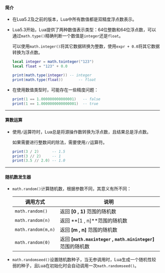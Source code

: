 #### 简介

* 在Lua5.2及之前的版本，Lua中所有数值都是双精度浮点数表示。

* Lua5.3开始，Lua提供了两种数值表示类型：64位整数和64位浮点数，可以通过`math.type()`精确判断一个数值是`integer`还是`float`。

  可以使用`math.integer()`将其它数据转换为整数，使用`expr + 0.0`将其它数据转换为浮点数。

  ```lua
  local integer = math.tointeger("123")
  local float = "123" + 0.0
  
  print(math.type(integer))	-- integer
  print(math.type(float))		-- float
  ```
  
* 在使用数值类型时，可能存在一些精度问题：

  ```lua
  print(1 == 1.000000000000001)   -- false
  print(1 == 1.0000000000000001)  -- true
  ```

---

#### 算数运算

* 使用`/`运算符时，Lua总是将源操作数转换为浮点数，且结果总是浮点数。

  如果需要进行整数间的除法，需要使用`//`运算符。

  ```lua
  print(3 / 2)		-- 1.5
  print(3 // 2)		-- 1
  print(3.5 // 2.0)	-- 1.0
  ```

---

#### 随机数发生器

* `math.random()`计算随机数，根据参数不同，其意义有所不同：

  | 调用方式           | 说明                                                         |
  | ------------------ | ------------------------------------------------------------ |
  | `math.random()`    | 返回 **[0 , 1)** 范围的随机数                                |
  | `math.random(n)`   | 返回 **[1 , n]**范围的随机数                                 |
  | `math.random(m,n)` | 返回 **[m , n]** 范围的随机数                                |
  | `math.random(0)`   | 返回 **[`math.maxinteger` , `math.mininteger`]** 范围的随机数 |

* `math.randomseed()`设置随机数种子，当无参调用时，Lua生成一个随机性较弱的种子，且Lua在初始化时会自动调用一次`math.randomseed()`。